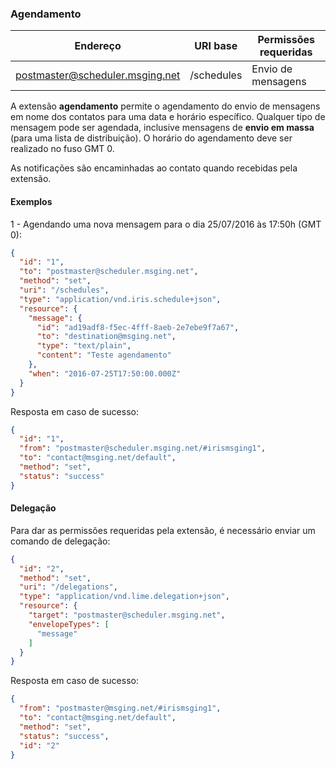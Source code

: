 ### Agendamento
| Endereço                        | URI base     | Permissões requeridas   | 
|---------------------------------|--------------|-------------------------|
| postmaster@scheduler.msging.net | /schedules   | Envio de mensagens      |

A extensão **agendamento** permite o agendamento do envio de mensagens em nome dos contatos para uma data e horário específico. Qualquer tipo de mensagem pode ser agendada, inclusive mensagens de **envio em massa** (para uma lista de distribuição). O horário do agendamento deve ser realizado no fuso GMT 0.

As notificações são encaminhadas ao contato quando recebidas pela extensão.

#### Exemplos
1 - Agendando uma nova mensagem para o dia 25/07/2016 às 17:50h (GMT 0):
```json
{  
  "id": "1",
  "to": "postmaster@scheduler.msging.net",
  "method": "set",
  "uri": "/schedules",
  "type": "application/vnd.iris.schedule+json",
  "resource": {  
    "message": {  
      "id": "ad19adf8-f5ec-4fff-8aeb-2e7ebe9f7a67",
      "to": "destination@msging.net",
      "type": "text/plain",
      "content": "Teste agendamento"
    },
    "when": "2016-07-25T17:50:00.000Z"
  }
}
```
Resposta em caso de sucesso:
```json
{ 
  "id": "1",
  "from": "postmaster@scheduler.msging.net/#irismsging1",
  "to": "contact@msging.net/default",
  "method": "set",
  "status": "success"
}
```

#### Delegação
Para dar as permissões requeridas pela extensão, é necessário enviar um comando de delegação:

```json
{  
  "id": "2",
  "method": "set",
  "uri": "/delegations",
  "type": "application/vnd.lime.delegation+json",
  "resource": {  
    "target": "postmaster@scheduler.msging.net",
    "envelopeTypes": [  
      "message"
    ]
  }
}
```
Resposta em caso de sucesso:
```json
{
  "from": "postmaster@msging.net/#irismsging1",
  "to": "contact@msging.net/default",
  "method": "set",
  "status": "success",
  "id": "2"
}
```
